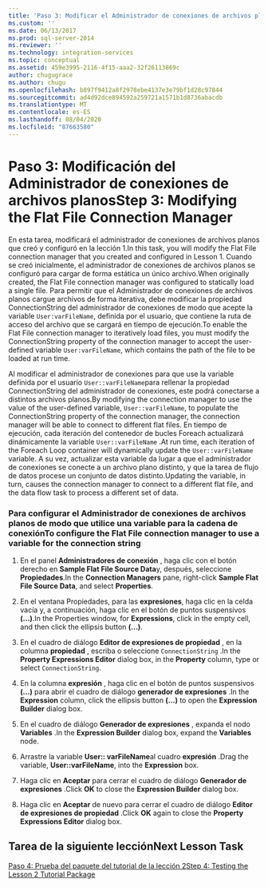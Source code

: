 ```yaml
---
title: 'Paso 3: Modificar el Administrador de conexiones de archivos planos | Microsoft Docs'
ms.custom: ''
ms.date: 06/13/2017
ms.prod: sql-server-2014
ms.reviewer: ''
ms.technology: integration-services
ms.topic: conceptual
ms.assetid: 459e3995-2116-4f15-aaa2-32f26113869c
author: chugugrace
ms.author: chugu
ms.openlocfilehash: b897f9412a8f2978ebe4137e3e79bf1d28c97844
ms.sourcegitcommit: ad4d92dce894592a259721a1571b1d8736abacdb
ms.translationtype: MT
ms.contentlocale: es-ES
ms.lasthandoff: 08/04/2020
ms.locfileid: "87663580"
---
```

# <a name="step-3-modifying-the-flat-file-connection-manager"></a><span data-ttu-id="446e1-102">Paso 3: Modificación del Administrador de conexiones de archivos planos</span><span class="sxs-lookup"><span data-stu-id="446e1-102">Step 3: Modifying the Flat File Connection Manager</span></span>
  <span data-ttu-id="446e1-103">En esta tarea, modificará el administrador de conexiones de archivos planos que creó y configuró en la lección 1.</span><span class="sxs-lookup"><span data-stu-id="446e1-103">In this task, you will modify the Flat File connection manager that you created and configured in Lesson 1.</span></span> <span data-ttu-id="446e1-104">Cuando se creó inicialmente, el administrador de conexiones de archivos planos se configuró para cargar de forma estática un único archivo.</span><span class="sxs-lookup"><span data-stu-id="446e1-104">When originally created, the Flat File connection manager was configured to statically load a single file.</span></span> <span data-ttu-id="446e1-105">Para permitir que el Administrador de conexiones de archivos planos cargue archivos de forma iterativa, debe modificar la propiedad ConnectionString del administrador de conexiones de modo que acepte la variable `User:varFileName`, definida por el usuario, que contiene la ruta de acceso del archivo que se cargará en tiempo de ejecución.</span><span class="sxs-lookup"><span data-stu-id="446e1-105">To enable the Flat File connection manager to iteratively load files, you must modify the ConnectionString property of the connection manager to accept the user-defined variable `User:varFileName`, which contains the path of the file to be loaded at run time.</span></span>  
  
 <span data-ttu-id="446e1-106">Al modificar el administrador de conexiones para que use la variable definida por el usuario `User::varFileName`para rellenar la propiedad ConnectionString del administrador de conexiones, este podrá conectarse a distintos archivos planos.</span><span class="sxs-lookup"><span data-stu-id="446e1-106">By modifying the connection manager to use the value of the user-defined variable, `User::varFileName`, to populate the ConnectionString property of the connection manager, the connection manager will be able to connect to different flat files.</span></span> <span data-ttu-id="446e1-107">En tiempo de ejecución, cada iteración del contenedor de bucles Foreach actualizará dinámicamente la variable `User::varFileName` .</span><span class="sxs-lookup"><span data-stu-id="446e1-107">At run time, each iteration of the Foreach Loop container will dynamically update the `User::varFileName` variable.</span></span> <span data-ttu-id="446e1-108">A su vez, actualizar esta variable da lugar a que el administrador de conexiones se conecte a un archivo plano distinto, y que la tarea de flujo de datos procese un conjunto de datos distinto.</span><span class="sxs-lookup"><span data-stu-id="446e1-108">Updating the variable, in turn, causes the connection manager to connect to a different flat file, and the data flow task to process a different set of data.</span></span>  
  
### <a name="to-configure-the-flat-file-connection-manager-to-use-a-variable-for-the-connection-string"></a><span data-ttu-id="446e1-109">Para configurar el Administrador de conexiones de archivos planos de modo que utilice una variable para la cadena de conexión</span><span class="sxs-lookup"><span data-stu-id="446e1-109">To configure the Flat File connection manager to use a variable for the connection string</span></span>  
  
1.  <span data-ttu-id="446e1-110">En el panel **Administradores de conexión** , haga clic con el botón derecho en **Sample Flat File Source Data**y, después, seleccione **Propiedades**.</span><span class="sxs-lookup"><span data-stu-id="446e1-110">In the **Connection Managers** pane, right-click **Sample Flat File Source Data**, and select **Properties**.</span></span>  
  
2.  <span data-ttu-id="446e1-111">En el ventana Propiedades, para las **expresiones**, haga clic en la celda vacía y, a continuación, haga clic en el botón de puntos suspensivos **(...)**.</span><span class="sxs-lookup"><span data-stu-id="446e1-111">In the Properties window, for **Expressions**, click in the empty cell, and then click the ellipsis button **(...)**.</span></span>  
  
3.  <span data-ttu-id="446e1-112">En el cuadro de diálogo **Editor de expresiones de propiedad** , en la columna **propiedad** , escriba o seleccione `ConnectionString` .</span><span class="sxs-lookup"><span data-stu-id="446e1-112">In the **Property Expressions Editor** dialog box, in the **Property** column, type or select `ConnectionString`.</span></span>  
  
4.  <span data-ttu-id="446e1-113">En la columna **expresión** , haga clic en el botón de puntos suspensivos **(...)** para abrir el cuadro de diálogo **generador de expresiones** .</span><span class="sxs-lookup"><span data-stu-id="446e1-113">In the **Expression** column, click the ellipsis button **(...)** to open the **Expression Builder** dialog box.</span></span>  
  
5.  <span data-ttu-id="446e1-114">En el cuadro de diálogo **Generador de expresiones** , expanda el nodo **Variables** .</span><span class="sxs-lookup"><span data-stu-id="446e1-114">In the **Expression Builder** dialog box, expand the **Variables** node.</span></span>  
  
6.  <span data-ttu-id="446e1-115">Arrastre la variable **User:: varFileName**al cuadro **expresión** .</span><span class="sxs-lookup"><span data-stu-id="446e1-115">Drag the variable, **User::varFileName**, into the **Expression** box.</span></span>  
  
7.  <span data-ttu-id="446e1-116">Haga clic en **Aceptar** para cerrar el cuadro de diálogo **Generador de expresiones** .</span><span class="sxs-lookup"><span data-stu-id="446e1-116">Click **OK** to close the **Expression Builder** dialog box.</span></span>  
  
8.  <span data-ttu-id="446e1-117">Haga clic en **Aceptar** de nuevo para cerrar el cuadro de diálogo **Editor de expresiones de propiedad** .</span><span class="sxs-lookup"><span data-stu-id="446e1-117">Click **OK** again to close the **Property Expressions Editor** dialog box.</span></span>  
  
## <a name="next-lesson-task"></a><span data-ttu-id="446e1-118">Tarea de la siguiente lección</span><span class="sxs-lookup"><span data-stu-id="446e1-118">Next Lesson Task</span></span>  
 [<span data-ttu-id="446e1-119">Paso 4: Prueba del paquete del tutorial de la lección 2</span><span class="sxs-lookup"><span data-stu-id="446e1-119">Step 4: Testing the Lesson 2 Tutorial Package</span></span>](../integration-services/lesson-2-4-testing-the-lesson-2-tutorial-package.md)  
  
  
